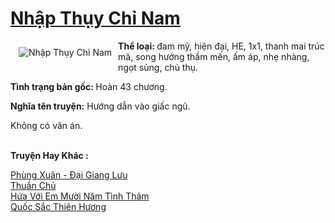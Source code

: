 <a href="https://utruyen.com/nhap-thuy-chi-nam/20606/" title="Nhập Thụy Chỉ Nam"><h1>Nhập Thụy Chỉ Nam</h1></a><div style="display:table"><img align="right" style="float: left; padding: 10px;" src="https://utruyen.com/images/story/200x260/nhap-thuy-chi-nam.jpg" alt="Nhập Thụy Chỉ Nam"><b>Thể loại: </b>đam mỹ, hiện đại, HE, 1x1, thanh mai trúc mã, song hướng thầm mến, ấm áp, nhẹ nhàng, ngọt sủng, chủ thụ. <p></p><b>Tình trạng bản gốc: </b>Hoàn 43 chương. <p></p><b>Nghĩa tên truyện:</b> Hướng dẫn vào giấc ngủ. <p></p>Không có văn án.</div><p><br><b>Truyện Hay Khác :</b></p><a href="https://utruyen.com/phung-xuan-dai-giang-luu/18708/" alt="Phùng Xuân - Đại Giang Lưu">Phùng Xuân - Đại Giang Lưu</a><br/><a href="https://truyenngontinhay.wordpress.com/2019/10/03/thuan-chu/" alt="Thuần Chủ">Thuần Chủ</a><br/><a href="https://truyenngontinhay.wordpress.com/2019/10/03/hua-voi-em-muoi-nam-tinh-tham/" alt="Hứa Với Em Mười Năm Tình Thâm">Hứa Với Em Mười Năm Tình Thâm</a><br/><a href="https://github.com/quanluxury/ngontinh_sac/tree/master/truyenhay/22398/" alt="Quốc Sắc Thiên Hương">Quốc Sắc Thiên Hương</a><br/>